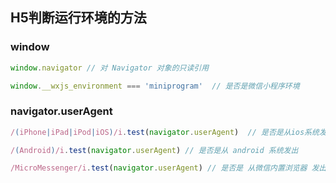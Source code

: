 ## H5判断运行环境的方法

### window
```js
window.navigator // 对 Navigator 对象的只读引用

window.__wxjs_environment === 'miniprogram'  // 是否是微信小程序环境
```


### navigator.userAgent

```js
/(iPhone|iPad|iPod|iOS)/i.test(navigator.userAgent)  // 是否是从ios系统发出

/(Android)/i.test(navigator.userAgent) // 是否是从 android 系统发出

/MicroMessenger/i.test(navigator.userAgent) // 是否是 从微信内置浏览器 发出
```